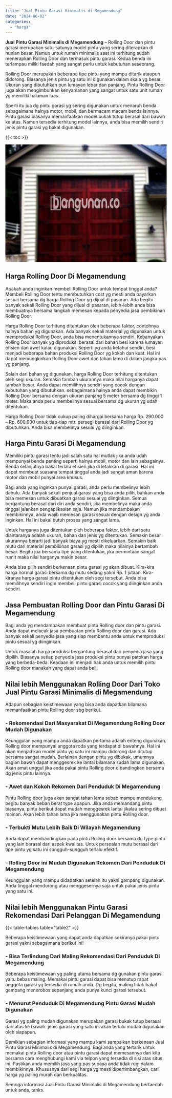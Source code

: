 ```yaml
---
title: "Jual Pintu Garasi Minimalis di Megamendung"
date: "2024-06-02"
categories: 
  - "harga"
---
```


**Jual Pintu Garasi Minimalis di Megamendung** – Rolling Door dan pintu garasi merupakan satu-satunya model pintu yang sering diterapkan di hunian besar. Namun untuk rumah minimalis saat ini terhitung sudah menerapkan Rolling Door dan termasuk pintu garasi. Kedua benda ini terlampau miliki faedah yang sangat perlu untuk kebutuhan seseorang.

Rolling Door merupakan beberapa tipe pintu yang mampu ditarik ataupun didorong. Biasanya jenis pintu yg satu ini digunakan dalam skala yg besar. Ukuran yang dibutuhkan pun lumayan lebar dan panjang. Pintu Rolling Door juga akan mengimbuhkan kenyamanan yang sangat untuk satu unit rumah yg memiliki halaman luas.

Sperti itu jua dg pintu garasi yg sering digunakan untuk menaruh benda sebagaimana halnya motor, mobil, dan bermacam macam benda lainnya. Pintu garasi biasanya memanfaatkan model bukak tutup berasal dari bawah ke atas. Namun tersedia terhitung model lainnya, anda bisa memilih sendiri jenis pintu garasi yg bakal digunakan.

{{< toc >}}

![Jual Pintu Garasi Minimalis di Megamendung](/images/pintu-garasi-32.png)

## Harga Rolling Door Di Megamendung

Apakah anda inginkan membeli Rolling Door untuk tempat tinggal anda? Membeli Rolling Door tentu membutuhkan cost yg mesti anda bayarkan sesuai bersama dg harga Rolling Door yg dijual di pasaran. Ada begitu banyak sekali Rolling Door yang dijual di pasaran, lebih-lebih anda bisa membuatnya bersama langkah memesan kepada penyedia jasa pembikinan Rolling Door.

Harga Rolling Door terhitung ditentukan oleh beberapa faktor, contohnya halnya bahan yg digunakan. Ada banyak sekali material yg digunakan untuk memproduksi Rolling Door, anda bisa menentukannya sendiri. Kebanyakan Rolling Door banyak yg diproduksi berasal dari bahan besi karena lumayan efisien dan awet kalau digunakan. Seperti yg anda ketahui sendiri, besi menjadi beberapa bahan produksi Rolling Door yg kokoh dan kuat. Hal ini dapat memungkinkan Rolling Door awet dan tahan lama di dalam jangka pas yg panjang.

Selain dari bahan yg digunakan, harga Rolling Door terhitung ditentukan oleh segi ukuran. Semakin tambah ukurannya maka nilai harganya dapat tambah besar. Anda dapat memilihnya sendiri yang cocok dengan kebutuhan yang dibutuhkan. sebagaimana halnya anda dapat membikin Rolling Door bersama dengan ukuran panjang 5 meter bersama dg tinggi 1 meter. Maka anda perlu membelinya sesuai bersama dg ukuran yg udah ditentukan.

Harga Rolling Door tidak cukup paling dihargai bersama harga Rp. 290.000 – Rp. 600.000 untuk tiap-tiap mtr. persegi berasal dari Rolling Door yg dibutuhkan. Anda bisa membelinya sesuai yg diinginkan.

## Harga Pintu Garasi Di Megamendung

Memiliki pintu garasi tentu jadi salah satu hal mutlak jika anda udah mempunyai benda penting seperti halnya mobil, motor dan lain sebagainya. Benda selanjutnya bakal terlalu efisien jika di letakkan di garasi. Hal ini dapat membuat suasana tempat tinggal anda jadi sangat aman karena motor dan mobil punyai area khusus.

Bagi anda yang inginkan punyai garasi, anda perlu membelinya lebih dahulu. Ada banyak sekali penjual garasi yang bisa anda pilih, bahkan anda bisa memesan untuk dibuatkan garasi sesuai yg diinginkan. Semua bergantung berasal dari diri anda sendiri, jika membelinya maka anda tinggal jalankan pengaplikasian saja. Namun jika mendambakan membikinnya, anda wajib memesan garasi sesuai dengan design yg anda inginkan. Hal ini bakal butuh proses yang sangat lama.

Untuk harganya juga ditentukan oleh beberapa faktor, lebih dari satu diantaranya adalah ukuran, bahan dan jenis yg ditentukan. Semakin besar ukurannya berarti jadi banyak biaya yg mesti dikeluarkan. Semakin baik mutu dari material pembikinan garasi yg dipilih maka nilainya bertambah besar. Begitu jua bersama tipe yang ditentukan, jika permintaan sangat rumit maka nilai harganya makin besar.

Anda bisa pilih sendiri berkenaan pintu garasi yg akan dibuat. Kira-kira harga normal garasi bersama dg mutu sedang yakni Rp. 1 jutaan. Kira-kiranya harga garasi pintu ditentukan oleh segi tersebut. Anda bisa memilihnya sendiri ingin membeli pintu garasi cocok yang diinginkan anda sendiri.

## Jasa Pembuatan Rolling Door dan Pintu Garasi Di Megamendung

Bagi anda yg mendambakan membuat pintu Rolling door dan pintu garasi. Anda dapat melacak jasa pembuatan pintu Rolling door dan garasi. Ada banyak sekali penyedia jasa yang siap membantu anda untuk memproduksi pintu sesuai yg diinginkan.

Untuk masalah harga produksi bergantung berasal dari penyedia jasa yang dipilih. Biasanya setiap penyedia jasa produksi pintu punyai patokan harga yang berbeda-beda. Keadaan ini menjadi hak anda untuk memilih pintu Rolling door manakah yang dapat anda beli.

## Nilai lebih Menggunakan Rolling Door Dari Toko Jual Pintu Garasi Minimalis di Megamendung

Adapun sebagian keistimewaan yang bisa anda dapatkan bilamana memanfaatkan pintu Rolling door sbg berikut.

### \- Rekomendasi Dari Masyarakat Di Megamendung Rolling Door Mudah Digunakan

Keunggulan yang mampu anda dapatkan pertama adalah enteng digunakan. Rolling door mempunyai anggota roda yang terdapat di bawahnya. Hal ini akan menjadikan model pintu yg satu ini mampu didorong dan ditutup bersama sangat mudah. Berlainan dengan pintu yg dibukak, umumnya bagian bawah dapat menggesrek ke lantai bilamana sudah lama digunakan. Akan amat unggul jika anda pakai pintu Rolling door dibandingkan bersama dg jenis pintu lainnya.

### \- Awet dan Kokoh Rekomen Dari Penduduk Di Megamendung

Pintu Rolling door juga akan sangat tahan lama sebab mampu mendukung begitu banyak beban berat type apapun. Jika anda memandang pintu biasanya, pintu berikut dapat mudah menggesrek lantai jikalau sering dibuat mainan. Akan lebih tahan lama jika menggunakan pintu Rolling door.

### \- Terbukti Mutu Lebih Baik Di Wilayah Megamendung

Anda dapat membandingkan pada pintu Rolling door bersama dg type pintu yang lain berasal dari aspek kwalitas. Untuk persoalan mutu berasal dari tipe pintu yg satu ini sungguh-sungguh terlalu efektif.

### \- Rolling Door ini Mudah Digunakan Rekomen Dari Penduduk Di Megamendung

Keunggulan yang mampu didapatkan setelah itu yakni gampang digunakan. Anda tinggal mendorong atau menggesernya saja untuk pakai jenis pintu yang satu ini.

## Nilai lebih Menggunakan Pintu Garasi Rekomendasi Dari Pelanggan Di Megamendung

{{< table-tables table="table2" >}}

Beberapa keistimewaan yang dapat anda dapatkan sekiranya pakai pintu garasi yakni sebagaimana berikut ini!

### \- Bisa Terlindung Dari Maling Rekomendasi Dari Penduduk Di Megamendung

Beberapa keistimewaan yg paling utama bersama dg gunakan pintu garasi yaitu bebas maling. Memakai pintu garasi dapat bisa menutup rapat anggota garasi yg tersedia di rumah anda. Dg begitu, maling tidak bakal gampang menerobos sepanjang anda punya kunci garasi tersebut.

### \- Menurut Penduduk Di Megamendung Pintu Garasi Mudah Digunakan

Garasi yg paling mudah digunakan merupakan garasi bukak tutup berasal dari atas ke bawah. jenis garasi yang satu ini akan terlalu mudah digunakan oleh siapapun.

Demikian sebagian informasi yang mampu kami sampaikan berkenaan Jual Pintu Garasi Minimalis di Megamendung. Bagi anda yang tertarik untuk memakai pintu Rolling door atau pintu garasi dapat memesannya dari kita bersama cara menghubungi kami via telpon yang tersedia di sisi atas situs ini. Pastikan anda memilih jasa yang pas supaya anda tidak rugi dalam membikinnya. Khususnya dari segi harga yg mesti dipertimbangkan, cari harga yg paling murah dan berkualitas.

Semoga informasi Jual Pintu Garasi Minimalis di Megamendung berfaedah untuk anda, tanks.
